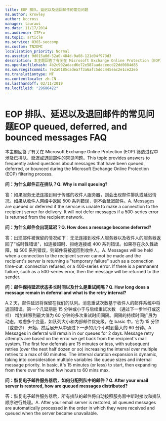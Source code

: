 ```yaml
---
title: EOP 排队、延迟以及退回邮件的常见问题
ms.author: krowley
author: kccross
manager: laurawi
ms.date: 11/17/2014
ms.audience: ITPro
ms.topic: article
ms.service: O365-seccomp
ms.custom: TN2DMC
localization_priority: Normal
ms.assetid: 9d015a0d-52a0-484d-9a08-121d04f973d3
description: 本主题回答了有关在 Microsoft Exchange Online Protection (EOP) 筛选过程中涉及已排队、延迟或退回邮件的常见问题。
ms.openlocfilehash: 4b2c902adacd6e72e587aadaceecd22dd0084d85
ms.sourcegitcommit: 7e2a0185cadea7f3a6afc5ddc445eac2e1ce22eb
ms.translationtype: MT
ms.contentlocale: zh-CN
ms.lasthandoff: 02/11/2019
ms.locfileid: "29686422"
---
```

# <a name="eop-queued-deferred-and-bounced-messages-faq"></a><span data-ttu-id="b2cc0-103">EOP 排队、延迟以及退回邮件的常见问题</span><span class="sxs-lookup"><span data-stu-id="b2cc0-103">EOP queued, deferred, and bounced messages FAQ</span></span>

<span data-ttu-id="b2cc0-104">本主题回答了有关在 Microsoft Exchange Online Protection (EOP) 筛选过程中涉及已排队、延迟或退回邮件的常见问题。</span><span class="sxs-lookup"><span data-stu-id="b2cc0-104">This topic provides answers to frequently asked questions about messages that have been queued, deferred, or bounced during the Microsoft Exchange Online Protection (EOP) filtering process.</span></span>
  
 <span data-ttu-id="b2cc0-105">**问：为什么邮件正在排队？**</span><span class="sxs-lookup"><span data-stu-id="b2cc0-105">**Q. Why is mail queuing?**</span></span>
  
<span data-ttu-id="b2cc0-p101">答：如果服务无法连接到用于传递的收件人服务器，则会出现邮件排队或延迟情况。如果从收件人网络中返回 500 系列错误，则不会延迟邮件。</span><span class="sxs-lookup"><span data-stu-id="b2cc0-p101">A. Messages are queued or deferred if the service is unable to make a connection to the recipient server for delivery. It will not defer messages if a 500-series error is returned from the recipient network.</span></span>
  
 <span data-ttu-id="b2cc0-109">**问：为什么邮件会出现延迟？**</span><span class="sxs-lookup"><span data-stu-id="b2cc0-109">**Q. How does a message become deferred?**</span></span>
  
<span data-ttu-id="b2cc0-p102">答：出现邮件被保留的情况如下：无法连接到收件人服务器以及收件人的服务器返回了"临时性错误"，如连接超时、拒绝连接或 400 系列错误。如果存在永久性故障，如 500 系列错误，则邮件将被返回到收件人。</span><span class="sxs-lookup"><span data-stu-id="b2cc0-p102">A. Messages will be held when a connection to the recipient server cannot be made and the recipient's server is returning a "temporary failure" such as a connection time-out, connection refused, or a 400-series error. If there is a permanent failure, such as a 500-series error, then the message will be returned to the sender.</span></span>
  
 <span data-ttu-id="b2cc0-113">**问：邮件保持延迟状态多长时间以及什么是重试间隔？**</span><span class="sxs-lookup"><span data-stu-id="b2cc0-113">**Q. How long does a message remain in deferral and what is the retry interval?**</span></span>
  
<span data-ttu-id="b2cc0-p103">A.2 天，邮件延迟将保留在我们的队列。消息重试次数基于收件人的邮件系统中将返回错误。第一个几延期是 15 分钟或小于与后续重试次数 （通过下一步半打或这样） 增加转移到最大值为 60 分钟的多次重试时间间隔。间隔的持续时间扩展为动态，考虑多个变量，如队列大小和内部邮件优先级。在 basic 中，它为 15 分钟 （或更少） 开始，然后展开从中通过下一步的几个小时到最大的 60 分钟。</span><span class="sxs-lookup"><span data-stu-id="b2cc0-p103">A. Messages in deferral will remain in our queues for 2 days. Message retry attempts are based on the error we get back from the recipient's mail system. The first few deferrals are 15 minutes or less, with subsequent retries (over the next half dozen or so) increasing the interval over multiple retries to a max of 60 minutes. The interval duration expansion is dynamic, taking into consideration multiple variables like queue sizes and internal message priority. In basic, it's 15 minutes (or less) to start, then expanding from there over the next few hours to 60 mins max.</span></span>
  
 <span data-ttu-id="b2cc0-120">**问：恢复电子邮件服务器后，如何分配列队中的邮件？**</span><span class="sxs-lookup"><span data-stu-id="b2cc0-120">**Q. After your email server is restored, how are queued messages distributed?**</span></span>
  
<span data-ttu-id="b2cc0-p104">答：恢复电子邮件服务器后，所有排队的邮件将自动按照服务器中断时接收和排队顺序进行处理。</span><span class="sxs-lookup"><span data-stu-id="b2cc0-p104">A. After your email server is restored, all queued messages are automatically processed in the order in which they were received and queued when the server became unavailable.</span></span> 
  

